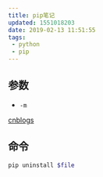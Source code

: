 ```yaml
---
title: pip笔记
updated: 1551018203
date: 2019-02-13 11:51:55
tags:
 - python
 - pip
---
```


## 参数

- `-m`

[cnblogs](https://www.cnblogs.com/xtt-w/p/6085646.html)

## 命令

```bash
pip uninstall $file
```
